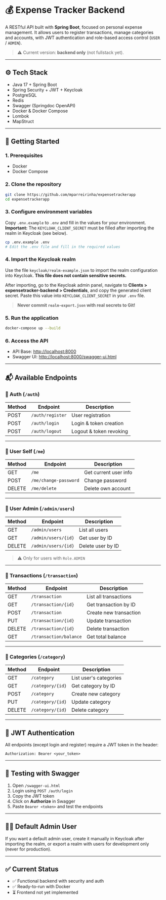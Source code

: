 # 💰 Expense Tracker Backend

A RESTful API built with **Spring Boot**, focused on personal expense management. It allows users to register transactions, manage categories and accounts, with JWT authentication and role-based access control (`USER` / `ADMIN`).

> ⚠️ Current version: **backend only** (not fullstack yet).

---

## ⚙️ Tech Stack

* Java 17 + Spring Boot
* Spring Security + JWT + Keycloak
* PostgreSQL
* Redis
* Swagger (Springdoc OpenAPI)
* Docker & Docker Compose
* Lombok
* MapStruct

---

## 🚀 Getting Started

### 1. Prerequisites

* Docker
* Docker Compose

### 2. Clone the repository

```bash
git clone https://github.com/mparreirinha/expensetrackerapp
cd expensetrackerapp
```

### 3. Configure environment variables

Copy `.env.example` to `.env` and fill in the values for your environment. **Important:** The `KEYCLOAK_CLIENT_SECRET` must be filled after importing the realm in Keycloak (see below).

```bash
cp .env.example .env
# Edit the .env file and fill in the required values
```

### 4. Import the Keycloak realm

Use the file `keycloak/realm-example.json` to import the realm configuration into Keycloak. **This file does not contain sensitive secrets.**

After importing, go to the Keycloak admin panel, navigate to **Clients > expensetracker-backend > Credentials**, and copy the generated client secret. Paste this value into `KEYCLOAK_CLIENT_SECRET` in your `.env` file.

> **Never commit `realm-export.json` with real secrets to Git!**

### 5. Run the application

```bash
docker-compose up --build
```

### 6. Access the API

* API Base: [http://localhost:8000](http://localhost:8000)
* Swagger UI: [http://localhost:8000/swagger-ui.html](http://localhost:8000/swagger-ui.html)

---

## 📬 Available Endpoints

### 🔐 Auth (`/auth`)

| Method | Endpoint         | Description             |
| ------ | ---------------- | ----------------------- |
| POST   | `/auth/register` | User registration       |
| POST   | `/auth/login`    | Login & token creation  |
| POST   | `/auth/logout`   | Logout & token revoking |

---

### 👤 User Self (`/me`)

| Method | Endpoint              | Description           |
| ------ | --------------------- | --------------------- |
| GET    | `/me`                 | Get current user info |
| POST   | `/me/change-password` | Change password       |
| DELETE | `/me/delete`          | Delete own account    |

---

### 👥 User Admin (`/admin/users`)

| Method | Endpoint            | Description       |
| ------ | ------------------- | ----------------- |
| GET    | `/admin/users`      | List all users    |
| GET    | `/admin/users/{id}` | Get user by ID    |
| DELETE | `/admin/users/{id}` | Delete user by ID |

> ⚠️ Only for users with `Role.ADMIN`

---

### 💸 Transactions (`/transaction`)

| Method | Endpoint               | Description            |
| ------ | ---------------------- | ---------------------- |
| GET    | `/transaction`         | List all transactions  |
| GET    | `/transaction/{id}`    | Get transaction by ID  |
| POST   | `/transaction`         | Create new transaction |
| PUT    | `/transaction/{id}`    | Update transaction     |
| DELETE | `/transaction/{id}`    | Delete transaction     |
| GET    | `/transaction/balance` | Get total balance      |

---

### 📂 Categories (`/category`)

| Method | Endpoint         | Description            |
| ------ | ---------------- | ---------------------- |
| GET    | `/category`      | List user's categories |
| GET    | `/category/{id}` | Get category by ID     |
| POST   | `/category`      | Create new category    |
| PUT    | `/category/{id}` | Update category        |
| DELETE | `/category/{id}` | Delete category        |

---

## 🔐 JWT Authentication

All endpoints (except login and register) require a JWT token in the header:

```http
Authorization: Bearer <your_token>
```

---

## 🧪 Testing with Swagger

1. Open `/swagger-ui.html`
2. Login using `POST /auth/login`
3. Copy the JWT token
4. Click on **Authorize** in Swagger
5. Paste `Bearer <token>` and test the endpoints

---

## 🧑‍💼 Default Admin User

If you want a default admin user, create it manually in Keycloak after importing the realm, or export a realm with users for development only (never for production).

---

## ✅ Current Status

* ✅ Functional backend with security and auth
* ✅ Ready-to-run with Docker
* ⏳ Frontend not yet implemented